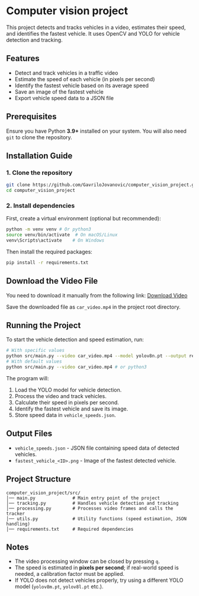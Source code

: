 # Computer vision project

This project detects and tracks vehicles in a video, estimates their speed, and identifies the fastest vehicle. It uses OpenCV and YOLO for vehicle detection and tracking.

## Features
- Detect and track vehicles in a traffic video
- Estimate the speed of each vehicle (in pixels per second)
- Identify the fastest vehicle based on its average speed
- Save an image of the fastest vehicle
- Export vehicle speed data to a JSON file

## Prerequisites
Ensure you have Python **3.9+** installed on your system. You will also need `git` to clone the repository.

## Installation Guide

### 1. Clone the repository
```bash
git clone https://github.com/GavriloJovanovic/computer_vision_project.git
cd computer_vision_project
```

### 2. Install dependencies
First, create a virtual environment (optional but recommended):
```bash
python -m venv venv # Or python3
source venv/bin/activate  # On macOS/Linux
venv\Scripts\activate    # On Windows
```
Then install the required packages:
```bash
pip install -r requirements.txt
```

## Download the Video File
You need to download it manually from the following link:
[Download Video](https://drive.google.com/file/d/1GoH1bOYnt8cqBtFbYjFPqqruG1Gncaav/view)

Save the downloaded file as `car_video.mp4` in the project root directory.

## Running the Project

To start the vehicle detection and speed estimation, run:
```bash
# With specific values
python src/main.py --video car_video.mp4 --model yolov8n.pt --output results.json # or python3
# With default values
python src/main.py --video car_video.mp4 # or python3
```

The program will:
1. Load the YOLO model for vehicle detection.
2. Process the video and track vehicles.
3. Calculate their speed in pixels per second.
4. Identify the fastest vehicle and save its image.
5. Store speed data in `vehicle_speeds.json`.

## Output Files
- `vehicle_speeds.json` - JSON file containing speed data of detected vehicles.
- `fastest_vehicle_<ID>.png` - Image of the fastest detected vehicle.

## Project Structure
```
computer_vision_project/src/
│── main.py              # Main entry point of the project
│── tracking.py          # Handles vehicle detection and tracking
│── processing.py        # Processes video frames and calls the tracker
│── utils.py             # Utility functions (speed estimation, JSON handling)
│── requirements.txt     # Required dependencies
```

## Notes
- The video processing window can be closed by pressing `q`.
- The speed is estimated in **pixels per second**; if real-world speed is needed, a calibration factor must be applied.
- If YOLO does not detect vehicles properly, try using a different YOLO model (`yolov8m.pt`, `yolov8l.pt` etc.).

